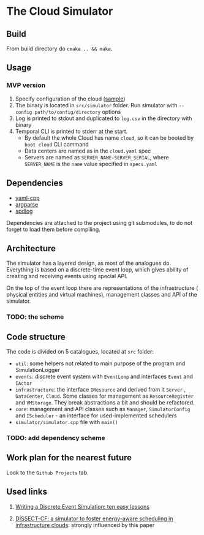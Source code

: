 # The Cloud Simulator

## Build

From build directory do `cmake .. && make`.

## Usage

### MVP version

1) Specify configuration of the cloud ([sample](/config))
2) The binary is located in `src/simulator` folder. Run simulator
   with `--config path/to/config/directory` options
3) Log is printed to stdout and duplicated to `log.csv` in the directory with
   binary
4) Temporal CLI is printed to stderr at the start. 
   * By default the whole Cloud has name `cloud`, so it can be booted by `boot cloud` CLI command
   * Data centers are named as in the `cloud.yaml` spec
   * Servers are named as `SERVER_NAME-SERVER_SERIAL`, where `SERVER_NAME` is the `name` value specified in `specs.yaml`

## Dependencies

* [yaml-cpp](https://github.com/jbeder/yaml-cpp)
* [argparse](https://github.com/p-ranav/argparse)
* [spdlog](https://github.com/gabime/spdlog)

Dependencies are attached to the project using git submodules, to do not forget
to load them before compiling.

## Architecture

The simulator has a layered design, as most of the analogues do. Everything is
based on a discrete-time event loop, which gives ability of creating and
receiving events using special API.

On the top of the event loop there are representations of the infrastructure (
physical entities and virtual machines), management classes and API of the
simulator.

### TODO: the scheme

## Code structure

The code is divided on 5 catalogues, located at `src` folder:

* `util`: some helpers not related to main purpose of the program and
  SimulationLogger
* `events`: discrete event system with `EventLoop` and interfaces `Event`
  and `IActor`
* `infrastructure`: the interface `IResource` and derived from it `Server`
  , `DataCenter`, `Cloud`. Some classes for management as `ResourceRegister`
  and `VMStorage`. They break abstractions a bit and should be refactored.
* `core`: management and API classes such as `Manager`, `SimulatorConfig`
  and `IScheduler` - an interface for used-implemented schedulers
* `simulator/simulator.cpp` file with `main()`

### TODO: add dependency scheme

## Work plan for the nearest future

Look to the `Github Projects` tab.

## Used links

1) [Writing a Discrete Event Simulation: ten easy lessons](https://users.cs.northwestern.edu/~agupta/_projects/networking/QueueSimulation/mm1.html)

2) [DISSECT-CF: a simulator to foster energy-aware scheduling in infrastructure clouds](https://arxiv.org/pdf/1604.06581.pdf):
   strongly influenced by this paper
